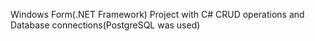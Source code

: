 Windows Form(.NET Framework) Project with C# CRUD operations and Database connections(PostgreSQL was used)

